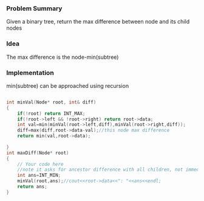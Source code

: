 ### Problem Summary
Given a binary tree, return the max difference between node and its child nodes

### Idea
The max difference is the node-min(subtree)

### Implementation
min(subtree) can be approached using recursion
```cpp

int minVal(Node* root, int& diff)
{
    if(!root) return INT_MAX;
    if(!root->left && !root->right) return root->data;
    int val=min(minVal(root->left,diff),minVal(root->right,diff));
    diff=max(diff,root->data-val);//this node max difference
    return min(val,root->data);
    
}
int maxDiff(Node* root)
{
    // Your code here 
    //note it asks for ancestor difference with all children, not immediate children
    int ans=INT_MIN;
    minVal(root,ans);//cout<<root->data<<": "<<ans<<endl;
    return ans;
}
```



